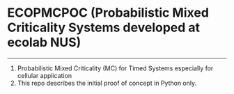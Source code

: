 # ECOPMCPOC (Probabilistic Mixed Criticality Systems developed at ecolab NUS)
-----------------------------------------------
1. Probabilistic Mixed Criticality (MC) for Timed Systems especially for cellular application
2. This repo describes the initial proof of concept in Python only.

